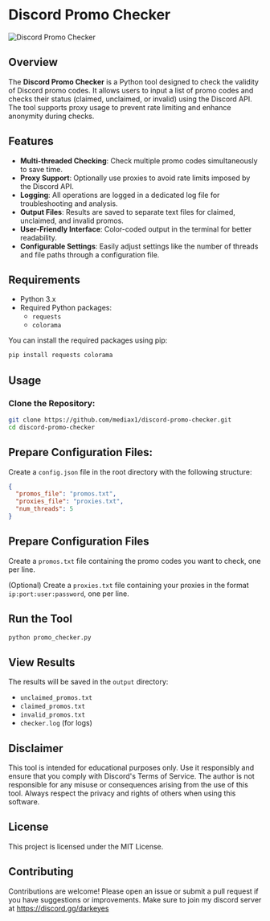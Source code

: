 # Discord Promo Checker

![Discord Promo Checker](https://img.shields.io/badge/Discord-Promo%20Checker-brightgreen)

## Overview

The **Discord Promo Checker** is a Python tool designed to check the validity of Discord promo codes. It allows users to input a list of promo codes and checks their status (claimed, unclaimed, or invalid) using the Discord API. The tool supports proxy usage to prevent rate limiting and enhance anonymity during checks.

## Features

- **Multi-threaded Checking**: Check multiple promo codes simultaneously to save time.
- **Proxy Support**: Optionally use proxies to avoid rate limits imposed by the Discord API.
- **Logging**: All operations are logged in a dedicated log file for troubleshooting and analysis.
- **Output Files**: Results are saved to separate text files for claimed, unclaimed, and invalid promos.
- **User-Friendly Interface**: Color-coded output in the terminal for better readability.
- **Configurable Settings**: Easily adjust settings like the number of threads and file paths through a configuration file.

## Requirements

- Python 3.x
- Required Python packages:
  - `requests`
  - `colorama`
  
You can install the required packages using pip:

```bash
pip install requests colorama
```

## Usage

### Clone the Repository:
```bash
git clone https://github.com/mediax1/discord-promo-checker.git
cd discord-promo-checker
```

## Prepare Configuration Files:

Create a `config.json` file in the root directory with the following structure:
```json
{
  "promos_file": "promos.txt",
  "proxies_file": "proxies.txt",
  "num_threads": 5
}
```

## Prepare Configuration Files

Create a `promos.txt` file containing the promo codes you want to check, one per line.

(Optional) Create a `proxies.txt` file containing your proxies in the format `ip:port:user:password`, one per line.

## Run the Tool

```bash
python promo_checker.py
```

## View Results

The results will be saved in the `output` directory:
- `unclaimed_promos.txt`
- `claimed_promos.txt`
- `invalid_promos.txt`
- `checker.log` (for logs)

## Disclaimer

This tool is intended for educational purposes only. Use it responsibly and ensure that you comply with Discord's Terms of Service. The author is not responsible for any misuse or consequences arising from the use of this tool. Always respect the privacy and rights of others when using this software.

## License

This project is licensed under the MIT License.

## Contributing

Contributions are welcome! Please open an issue or submit a pull request if you have suggestions or improvements.
Make sure to join my discord server at https://discord.gg/darkeyes